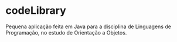 # codeLibrary
Pequena aplicação feita em Java para a disciplina de Linguagens de Programação, no estudo de Orientação a Objetos.
